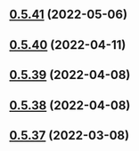 ## [0.5.41](https://github.com/vegaprotocol/token-frontend/compare/0.5.40...0.5.41) (2022-05-06)



## [0.5.40](https://github.com/vegaprotocol/token-frontend/compare/0.5.39...0.5.40) (2022-04-11)



## [0.5.39](https://github.com/vegaprotocol/token-frontend/compare/0.5.38...0.5.39) (2022-04-08)



## [0.5.38](https://github.com/vegaprotocol/token-frontend/compare/0.5.37...0.5.38) (2022-04-08)



## [0.5.37](https://github.com/vegaprotocol/token-frontend/compare/0.5.36...0.5.37) (2022-03-08)



